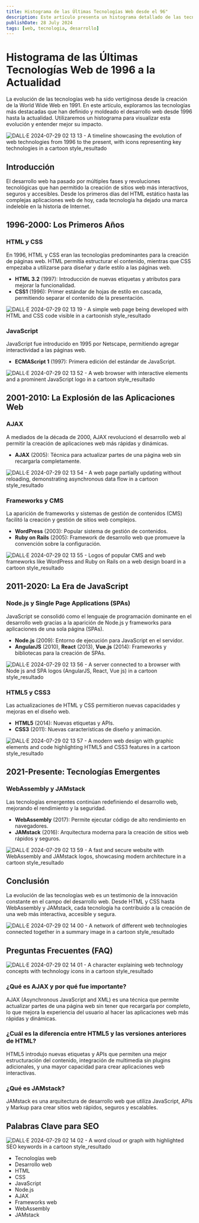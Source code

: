 ```yaml
---
title: Histograma de las Últimas Tecnologías Web desde el 96"
description: Este artículo presenta un histograma detallado de las tecnologías web más importantes desde 1996 hasta la actualidad.
publishDate: 28 July 2024
tags: [web, tecnologia, desarrollo]
---
```


# Histograma de las Últimas Tecnologías Web de 1996 a la Actualidad

La evolución de las tecnologías web ha sido vertiginosa desde la creación de la World Wide Web en 1991. En este artículo, exploramos las tecnologías más destacadas que han definido y moldeado el desarrollo web desde 1996 hasta la actualidad. Utilizaremos un histograma para visualizar esta evolución y entender mejor su impacto.

![DALL·E 2024-07-29 02 13 13 - A timeline showcasing the evolution of web technologies from 1996 to the present, with icons representing key technologies in a cartoon style_resultado](https://github.com/user-attachments/assets/b1d29f2d-20dc-4883-8da2-7133b3e3cebe)

## Introducción

El desarrollo web ha pasado por múltiples fases y revoluciones tecnológicas que han permitido la creación de sitios web más interactivos, seguros y accesibles. Desde los primeros días del HTML estático hasta las complejas aplicaciones web de hoy, cada tecnología ha dejado una marca indeleble en la historia de Internet.

## 1996-2000: Los Primeros Años

### HTML y CSS

En 1996, HTML y CSS eran las tecnologías predominantes para la creación de páginas web. HTML permitía estructurar el contenido, mientras que CSS empezaba a utilizarse para diseñar y darle estilo a las páginas web.

- **HTML 3.2** (1997): Introducción de nuevas etiquetas y atributos para mejorar la funcionalidad.
- **CSS1** (1996): Primer estándar de hojas de estilo en cascada, permitiendo separar el contenido de la presentación.

![DALL·E 2024-07-29 02 13 19 - A simple web page being developed with HTML and CSS code visible in a cartoonish style_resultado](https://github.com/user-attachments/assets/ececa6b7-52e2-4071-93f3-d4bf9de22bdb)

### JavaScript

JavaScript fue introducido en 1995 por Netscape, permitiendo agregar interactividad a las páginas web.

- **ECMAScript 1** (1997): Primera edición del estándar de JavaScript.

![DALL·E 2024-07-29 02 13 52 - A web browser with interactive elements and a prominent JavaScript logo in a cartoon style_resultado](https://github.com/user-attachments/assets/81803e04-736d-4df6-8e98-5e2a3a72759a)

## 2001-2010: La Explosión de las Aplicaciones Web

### AJAX

A mediados de la década de 2000, AJAX revolucionó el desarrollo web al permitir la creación de aplicaciones web más rápidas y dinámicas.

- **AJAX** (2005): Técnica para actualizar partes de una página web sin recargarla completamente.

![DALL·E 2024-07-29 02 13 54 - A web page partially updating without reloading, demonstrating asynchronous data flow in a cartoon style_resultado](https://github.com/user-attachments/assets/f3ab7c6a-69f3-4b45-a121-0e6c7c653aa3)

### Frameworks y CMS

La aparición de frameworks y sistemas de gestión de contenidos (CMS) facilitó la creación y gestión de sitios web complejos.

- **WordPress** (2003): Popular sistema de gestión de contenidos.
- **Ruby on Rails** (2005): Framework de desarrollo web que promueve la convención sobre la configuración.

![DALL·E 2024-07-29 02 13 55 - Logos of popular CMS and web frameworks like WordPress and Ruby on Rails on a web design board in a cartoon style_resultado](https://github.com/user-attachments/assets/14f9d379-a98b-46d3-a108-18abb3db2167)

## 2011-2020: La Era de JavaScript

### Node.js y Single Page Applications (SPAs)

JavaScript se consolidó como el lenguaje de programación dominante en el desarrollo web gracias a la aparición de Node.js y frameworks para aplicaciones de una sola página (SPAs).

- **Node.js** (2009): Entorno de ejecución para JavaScript en el servidor.
- **AngularJS** (2010), **React** (2013), **Vue.js** (2014): Frameworks y bibliotecas para la creación de SPAs.

![DALL·E 2024-07-29 02 13 56 - A server connected to a browser with Node js and SPA logos (AngularJS, React, Vue js) in a cartoon style_resultado](https://github.com/user-attachments/assets/2f0b303c-3bff-41c3-8e34-37093a0fca05)

### HTML5 y CSS3

Las actualizaciones de HTML y CSS permitieron nuevas capacidades y mejoras en el diseño web.

- **HTML5** (2014): Nuevas etiquetas y APIs.
- **CSS3** (2011): Nuevas características de diseño y animación.

![DALL·E 2024-07-29 02 13 57 - A modern web design with graphic elements and code highlighting HTML5 and CSS3 features in a cartoon style_resultado](https://github.com/user-attachments/assets/8badf535-b25b-43f3-8751-92d98630630c)

## 2021-Presente: Tecnologías Emergentes

### WebAssembly y JAMstack

Las tecnologías emergentes continúan redefiniendo el desarrollo web, mejorando el rendimiento y la seguridad.

- **WebAssembly** (2017): Permite ejecutar código de alto rendimiento en navegadores.
- **JAMstack** (2016): Arquitectura moderna para la creación de sitios web rápidos y seguros.

![DALL·E 2024-07-29 02 13 59 - A fast and secure website with WebAssembly and JAMstack logos, showcasing modern architecture in a cartoon style_resultado](https://github.com/user-attachments/assets/3d8c44f8-8c25-46f2-8bb6-9e3c97b80d68)

## Conclusión

La evolución de las tecnologías web es un testimonio de la innovación constante en el campo del desarrollo web. Desde HTML y CSS hasta WebAssembly y JAMstack, cada tecnología ha contribuido a la creación de una web más interactiva, accesible y segura.

![DALL·E 2024-07-29 02 14 00 - A network of different web technologies connected together in a summary image in a cartoon style_resultado](https://github.com/user-attachments/assets/311ce3ca-e940-4842-ac26-28a3c9ea0b0c)

## Preguntas Frecuentes (FAQ)

![DALL·E 2024-07-29 02 14 01 - A character explaining web technology concepts with technology icons in a cartoon style_resultado](https://github.com/user-attachments/assets/77793b20-ee5f-4a87-954e-8f36093fc6a9)

### ¿Qué es AJAX y por qué fue importante?

AJAX (Asynchronous JavaScript and XML) es una técnica que permite actualizar partes de una página web sin tener que recargarla por completo, lo que mejora la experiencia del usuario al hacer las aplicaciones web más rápidas y dinámicas.

### ¿Cuál es la diferencia entre HTML5 y las versiones anteriores de HTML?

HTML5 introdujo nuevas etiquetas y APIs que permiten una mejor estructuración del contenido, integración de multimedia sin plugins adicionales, y una mayor capacidad para crear aplicaciones web interactivas.

### ¿Qué es JAMstack?

JAMstack es una arquitectura de desarrollo web que utiliza JavaScript, APIs y Markup para crear sitios web rápidos, seguros y escalables.

## Palabras Clave para SEO

![DALL·E 2024-07-29 02 14 02 - A word cloud or graph with highlighted SEO keywords in a cartoon style_resultado](https://github.com/user-attachments/assets/4ea6fd3b-5f82-4efa-8558-9d90227d6315)

- Tecnologías web
- Desarrollo web
- HTML
- CSS
- JavaScript
- Node.js
- AJAX
- Frameworks web
- WebAssembly
- JAMstack
